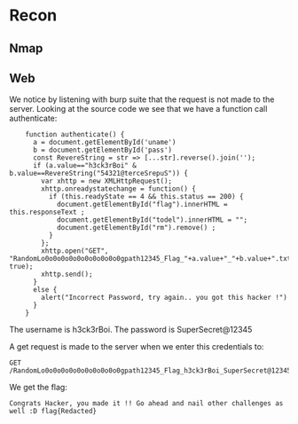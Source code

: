 # Recon
## Nmap


## Web

We notice by listening with burp suite that the request is not made to the server.
Looking at the source code we see that we have a function call authenticate:

```
    function authenticate() {
      a = document.getElementById('uname')
      b = document.getElementById('pass')
      const RevereString = str => [...str].reverse().join('');
      if (a.value=="h3ck3rBoi" & b.value==RevereString("54321@terceSrepuS")) { 
        var xhttp = new XMLHttpRequest();
        xhttp.onreadystatechange = function() {
          if (this.readyState == 4 && this.status == 200) {
            document.getElementById("flag").innerHTML = this.responseText ;
            document.getElementById("todel").innerHTML = "";
            document.getElementById("rm").remove() ;
          }
        };
        xhttp.open("GET", "RandomLo0o0o0o0o0o0o0o0o0o0gpath12345_Flag_"+a.value+"_"+b.value+".txt", true);
        xhttp.send();
      }
      else {
        alert("Incorrect Password, try again.. you got this hacker !")
      }
    }

```

The username is h3ck3rBoi.
The password is SuperSecret@12345

A get request is made to the server when we enter this credentials to:
```
GET /RandomLo0o0o0o0o0o0o0o0o0o0gpath12345_Flag_h3ck3rBoi_SuperSecret@12345.txt
```
We get the flag: 
```
Congrats Hacker, you made it !! Go ahead and nail other challenges as well :D flag{Redacted} 
```